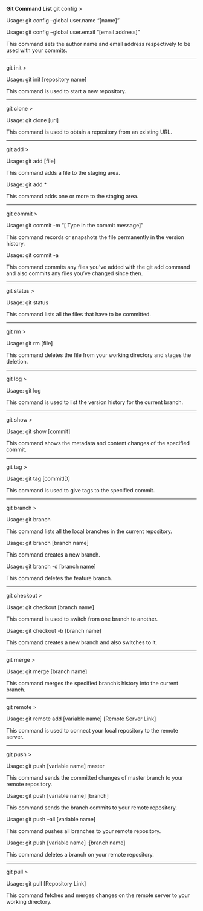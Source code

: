 **Git Command List**
git config >

Usage: git config –global user.name “[name]”

Usage: git config –global user.email “[email address]”

This command sets the author name and email address respectively to be used with your commits.

______________

git init >

Usage: git init [repository name]

This command is used to start a new repository.

______________

git clone >

Usage: git clone [url]

This command is used to obtain a repository from an existing URL.

______________

git add >

Usage: git add [file]

This command adds a file to the staging area.

Usage: git add *

This command adds one or more to the staging area.

______________

git commit >

Usage: git commit -m “[ Type in the commit message]”

This command records or snapshots the file permanently in the version history.

Usage: git commit -a

This command commits any files you’ve added with the git add command and also commits any files you’ve changed since then.

______________

git status >

Usage: git status

This command lists all the files that have to be committed.

______________

git rm >

Usage: git rm [file]

This command deletes the file from your working directory and stages the deletion.

______________

git log >

Usage: git log

This command is used to list the version history for the current branch.

______________

git show >

Usage: git show [commit]

This command shows the metadata and content changes of the specified commit.

______________

git tag >

Usage: git tag [commitID]

This command is used to give tags to the specified commit.

______________

git branch >

Usage: git branch

This command lists all the local branches in the current repository.

Usage: git branch [branch name]

This command creates a new branch.

Usage: git branch -d [branch name]

This command deletes the feature branch.

____________

git checkout >

Usage: git checkout [branch name]

This command is used to switch from one branch to another.

Usage: git checkout -b [branch name]

This command creates a new branch and also switches to it.

____________

git merge >

Usage: git merge [branch name]

This command merges the specified branch’s history into the current branch.

_____________

git remote >

Usage: git remote add [variable name] [Remote Server Link]

This command is used to connect your local repository to the remote server.

______________

git push >

Usage: git push [variable name] master

This command sends the committed changes of master branch to your remote repository.

Usage: git push [variable name] [branch]

This command sends the branch commits to your remote repository.

Usage: git push –all [variable name]

This command pushes all branches to your remote repository.

Usage: git push [variable name] :[branch name]

This command deletes a branch on your remote repository.

_____________

git pull >

Usage: git pull [Repository Link]

This command fetches and merges changes on the remote server to your working directory.
